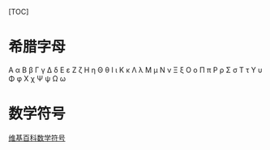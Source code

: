 [TOC]

# 希腊字母

Α α	
Β β	
Γ γ	
Δ δ	
Ε ε	
Ζ ζ	
Η η	
Θ θ	
Ι ι	
Κ κ	
Λ λ	
Μ μ	
Ν ν	
Ξ ξ	
Ο ο	
Π π	
Ρ ρ	
Σ σ	
Τ τ	
Υ υ	
Φ φ	
Χ χ	
Ψ ψ	
Ω ω	



# 数学符号

[维基百科数学符号](<https://zh.wikipedia.org/wiki/%E6%95%B0%E5%AD%A6%E7%AC%A6%E5%8F%B7%E8%A1%A8>)